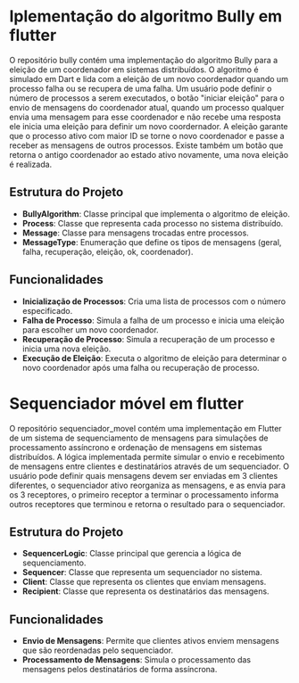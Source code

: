 # Iplementação do algoritmo Bully em flutter

O repositório bully contém uma implementação do algoritmo Bully para a eleição de um coordenador em sistemas distribuídos. O algoritmo é simulado em Dart e lida com a eleição de um novo coordenador quando um processo falha ou se recupera de uma falha. Um usuário pode definir 
o número de processos a serem executados, o botão "iniciar eleição" para o envio de mensagens do coordenador atual, quando um processo qualquer envia uma mensagem para esse coordenador e não recebe uma resposta ele inicia uma eleição para definir um novo coordernador. A eleição
garante que o processo ativo com maior ID se torne o novo coordenador e passe a receber as mensagens de outros processos. Existe também um botão que retorna o antigo coordenador ao estado ativo novamente, uma nova eleição é realizada.

## Estrutura do Projeto

- **BullyAlgorithm**: Classe principal que implementa o algoritmo de eleição.
- **Process**: Classe que representa cada processo no sistema distribuído.
- **Message**: Classe para mensagens trocadas entre processos.
- **MessageType**: Enumeração que define os tipos de mensagens (geral, falha, recuperação, eleição, ok, coordenador).

## Funcionalidades

- **Inicialização de Processos**: Cria uma lista de processos com o número especificado.
- **Falha de Processo**: Simula a falha de um processo e inicia uma eleição para escolher um novo coordenador.
- **Recuperação de Processo**: Simula a recuperação de um processo e inicia uma nova eleição.
- **Execução de Eleição**: Executa o algoritmo de eleição para determinar o novo coordenador após uma falha ou recuperação de processo.

# Sequenciador móvel em flutter

O repositório sequenciador_movel contém uma implementação em Flutter de um sistema de sequenciamento de mensagens para simulações de processamento assíncrono e ordenação de mensagens em sistemas distribuídos. A lógica implementada permite simular o envio e recebimento de mensagens entre clientes e destinatários através de um sequenciador. O usuário pode definir quais mensagens devem ser enviadas em 3 clientes diferentes, o sequenciador ativo reorganiza as mensagens, e as envia para os 3 receptores, o primeiro receptor a terminar o processamento informa outros receptores que terminou e retorna o resultado para o sequenciador. 

## Estrutura do Projeto

- **SequencerLogic**: Classe principal que gerencia a lógica de sequenciamento.
- **Sequencer**: Classe que representa um sequenciador no sistema.
- **Client**: Classe que representa os clientes que enviam mensagens.
- **Recipient**: Classe que representa os destinatários das mensagens.

## Funcionalidades

- **Envio de Mensagens**: Permite que clientes ativos enviem mensagens que são reordenadas pelo sequenciador.
- **Processamento de Mensagens**: Simula o processamento das mensagens pelos destinatários de forma assíncrona.
